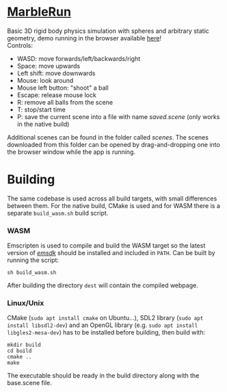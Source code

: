 # [MarbleRun](https://akosseres.github.io/MarbleRun/)
Basic 3D rigid body physics simulation with spheres and arbitrary static geometry, demo running in the browser available [here](https://akosseres.github.io/MarbleRun/)!  
Controls:  
* WASD: move forwards/left/backwards/right
* Space: move upwards
* Left shift: move downwards
* Mouse: look around
* Mouse left button: "shoot" a ball
* Escape: release mouse lock
* R: remove all balls from the scene
* T: stop/start time
* P: save the current scene into a file with name *saved.scene* (only works in the native build)  

Additional scenes can be found in the folder called *scenes*. The scenes downloaded from this folder can be opened by drag-and-dropping one into the browser window while the app is running.

# Building
The same codebase is used across all build targets, with small differences between them. For the native build, CMake is used and for WASM there is a separate `build_wasm.sh` build script.
### WASM
Emscripten is used to compile and build the WASM target so the latest version of *[emsdk](https://emscripten.org/docs/getting_started/downloads.html)* should be installed and included in `PATH`. Can be built by running the script:
```
sh build_wasm.sh
```
After building the directory `dest` will contain the compiled webpage.
### Linux/Unix
CMake (`sudo apt install cmake` on Ubuntu...), SDL2 library (`sudo apt install libsdl2-dev`) and an OpenGL library (e.g. `sudo apt install libgles2-mesa-dev`) has to be installed before building, then build with:
```
mkdir build
cd build
cmake ..
make
```
The executable should be ready in the build directory along with the base.scene file.
